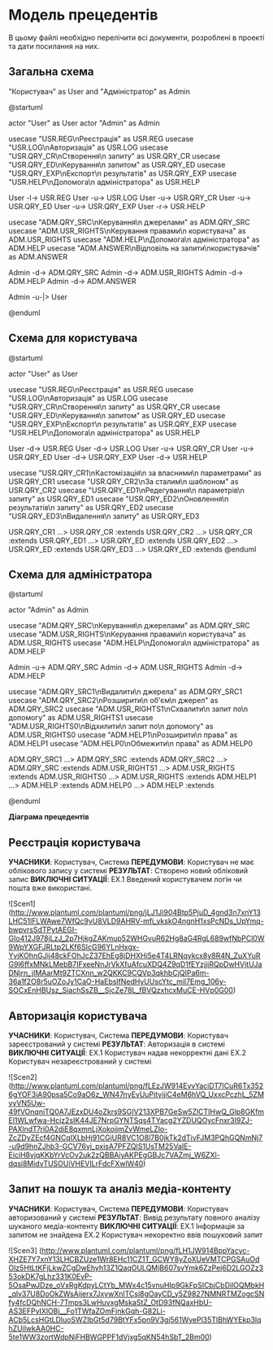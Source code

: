 # Модель прецедентів

В цьому файлі необхідно перелічити всі документи, розроблені в проекті та дати посилання на них.

## Загальна схема

"Користувач" as User and "Адміністратор" as Admin

@startuml

actor "User" as User 
actor "Admin" as Admin

usecase "USR.REG\nРеєстрація" as USR.REG 
usecase "USR.LOG\nАвторизація" as USR.LOG 
usecase "USR.QRY_CR\nСтворення\n запиту" as USR.QRY_CR 
usecase "USR.QRY_ED\nКерування\n запитом" as USR.QRY_ED 
usecase "USR.QRY_EXP\nЕкспорт\n результатів" as USR.QRY_EXP 
usecase "USR.HELP\nДопомога\n адміністратора" as USR.HELP

User -l-> USR.REG 
User -u-> USR.LOG 
User -u-> USR.QRY_CR 
User -u-> USR.QRY_ED 
User -u-> USR.QRY_EXP 
User -r-> USR.HELP

usecase "ADM.QRY_SRC\nКерування\n джерелами" as ADM.QRY_SRC 
usecase "ADM.USR_RIGHTS\nКерування правами\n користувача" as ADM.USR_RIGHTS 
usecase "ADM.HELP\nДопомога\n адміністратора" as ADM.HELP
usecase "ADM.ANSWER\nВідповіль на запити\nкористувачів" as ADM.ANSWER

Admin -d-> ADM.QRY_SRC 
Admin -d-> ADM.USR_RIGHTS 
Admin -d-> ADM.HELP
Admin -d-> ADM.ANSWER

Admin -u-|> User

@enduml

## Схема для користувача

@startuml

actor "User" as User

usecase "USR.REG\nРеєстрація" as USR.REG
usecase "USR.LOG\nАвторизація" as USR.LOG
usecase "USR.QRY_CR\nСтворення\n запиту" as USR.QRY_CR
usecase "USR.QRY_ED\nКерування\n запитом" as USR.QRY_ED
usecase "USR.QRY_EXP\nЕкспорт\n результатів" as USR.QRY_EXP
usecase "USR.HELP\nДопомога\n адміністратора" as USR.HELP

User -d-> USR.REG
User -d-> USR.LOG
User -u-> USR.QRY_CR
User -u-> USR.QRY_ED
User -d-> USR.QRY_EXP
User -d-> USR.HELP

usecase "USR.QRY_CR1\nКастомізація\n за власними\n параметрами" as USR.QRY_CR1
usecase "USR.QRY_CR2\nЗа сталим\n шаблоном" as USR.QRY_CR2
usecase "USR.QRY_ED1\nРедегування\n параметрів\n запиту" as USR.QRY_ED1
usecase "USR.QRY_ED2\nОновлення\n результатів\n запиту" as USR.QRY_ED2
usecase "USR.QRY_ED3\nВидалення\n запиту" as USR.QRY_ED3

USR.QRY_CR1 ...> USR.QRY_CR :extends
USR.QRY_CR2 ...> USR.QRY_CR :extends
USR.QRY_ED1 ...> USR.QRY_ED :extends
USR.QRY_ED2 ...> USR.QRY_ED :extends
USR.QRY_ED3 ...> USR.QRY_ED :extends
@enduml

## Схема для адміністратора

@startuml

actor "Admin" as Admin

usecase "ADM.QRY_SRC\nКерування\n джерелами" as ADM.QRY_SRC
usecase "ADM.USR_RIGHTS\nКерування правами\n користувача" as ADM.USR_RIGHTS
usecase "ADM.HELP\nДопомога\n адміністратора" as ADM.HELP

Admin -u-> ADM.QRY_SRC
Admin -d-> ADM.USR_RIGHTS
Admin -d-> ADM.HELP

usecase "ADM.QRY_SRC1\nВидалити\n джерела" as ADM.QRY_SRC1
usecase "ADM.QRY_SRC2\nРозширити\n об'єм\n джерел" as ADM.QRY_SRC2
usecase "ADM.USR_RIGHTS1\nСхвалити\n запит по\n допомогу" as ADM.USR_RIGHTS1
usecase "ADM.USR_RIGHTS0\nВідхилити\n запит по\n допомогу" as ADM.USR_RIGHTS0
usecase "ADM.HELP1\nРозширити\n права" as ADM.HELP1
usecase "ADM.HELP0\nОбмежити\n права" as ADM.HELP0

ADM.QRY_SRC1 ...> ADM.QRY_SRC :extends
ADM.QRY_SRC2 ...> ADM.QRY_SRC :extends
ADM.USR_RIGHTS1 ...> ADM.USR_RIGHTS :extends
ADM.USR_RIGHTS0 ...> ADM.USR_RIGHTS :extends
ADM.HELP1 ...> ADM.HELP :extends
ADM.HELP0 ...> ADM.HELP :extends

@enduml

**Діаграма прецедентів**

## Реєстрація користувача

**УЧАСНИКИ**: Користувач, Система
**ПЕРЕДУМОВИ**: Користувач не має облікового запису у системі
**РЕЗУЛЬТАТ**: Створено новий обліковий запис
**ВИКЛЮЧНІ СИТУАЦІЇ**:
EX.1 Введений користувачем логін чи пошта вже використані.

![Scen1]
(http://www.plantuml.com/plantuml/png/jLJ1Ji904Btp5PjuD_4gnd3n7xnY13LHC51lFLWAwe7WfQc9yU8VLD9AHRV-mfi_ykskO4ngnH1xsPcNDs_UpYmq-bwpvrsSdTPytAEGI-GIo412J978jLzJ_2p7HjkgZAKmup52WHGvuR62Hg8aG4RgL689wfNbPCl0W9WpYXGFJRLtp2LKf6SIcG96YLnHxgx-YvjKOhnGJij48ckFOhJcZ37EhEg8jDHXHi5e4T4LRNqykcx8y8R4N_ZuXYuRG9l6ffxMNkLMebB7IFxeeNnJrVkXfuAfcuXDQ4Z9qD1fEYzjjiRQpDwHVjtUJaDNjrn_jIMAarMt9ZTCXnn_w2QKKC9CQVp3qkhbCjQIPa6m-36a1f2O8r5uOZoJy1CaO-HaEbslfNedHyUUscYtc_mil7Emg_106y-SOCxEnHBUsz_SiachSsZB__SjcZe78L_fBVQzxhcxMuCE-HVp0G00)

## Авторизація користувача

**УЧАСНИКИ**: Користувач, Система
**ПЕРЕДУМОВИ**: Користувач зареєстрований у системі
**РЕЗУЛЬТАТ**: Авторизація в системі
**ВИКЛЮЧНІ СИТУАЦІЇ**:
EX.1 Користувач надав некорректні дані
EX.2 Користувач незареєстрований у системі

![Scen2]
(http://www.plantuml.com/plantuml/png/fLEzJW914EvvYaciDT7ICuR6Tx3526gYOF3iA90psa5Co9aO6z_WN47nyEvUuPityijiC4eM6hVQ_UxxcPczhL_5ZMvyVN5Uw-49fVOnqniTQ0A7JEzxDU4oZkrs9SGIV213XPB7GeSw5ZlCTIHwQ_Glp8GKfmEl1WLwfwa-Hcjz2sIK44JE7NrpGYNTSqs4TYacg2YZDUQOycFnxr3I9ZJ-PAXlndT7ri0A2diE8qxmnLjXokoijmZvWmeLZlo-ZcZDyZEcf4GNCqlXLbHj91CGjUR8VC1O8l7B0jkTk2dTivFJM3PQhGQNmNj7-u9d9hnZJhb3-GCV76vj_pxisA7PFZQlS1UsTM25VaIE-EiciH8vjqKKbYrVcOv2uk2zQBBAiyAKPEgGBJc7VAZmj_W6ZXl-dqsi8MidvTUSOUiVHEVILrFdcFXwlW40)

## Запит на пошук та аналіз медіа-контенту

**УЧАСНИКИ**: Користувач, Система
**ПЕРЕДУМОВИ**: Користувач авторизований у системі
**РЕЗУЛЬТАТ**: Вивід результату повного аналізу шуканого медіа-контенту
**ВИКЛЮЧНІ СИТУАЦІЇ**:
EX.1 Інформація за запитом не знайдена
EX.2 Користувач некоректно ввів пошуковий запит

![Scen3]
(http://www.plantuml.com/plantuml/png/fLH1JW914BppYacyc-XHZE7Y7xnY13LHCBZUze1Wr8EHc11CZ1T_GCWY8yZoXUeVMTCPGSAuOdOlz5HtLtKFjLkwZCgDwEhyh13Z1QaqOULQMjB607svYmk6ZzPej6D2LGOZz353okDK7gLhz331K0EvP-5OsaPwJDze_oVxRgKdpyLCtYb_MWx4c15vnuHIp9GkFpSICbjCbDilOQMbkH_qlv37U8DoOkZWsAijerx7JxywXnlTCsj8gOayCD_y5Z9827NMNRTMZogcSNfy4fcDQhNCH-7Tmps3LwHuvxgMskaStZ_OtD93fNQaxHbU-AS3EFPyIXlOBj__Fo1TWfaZOmFjnkGqh-G82Li-ACb5LcsHGtLDluoSWZIbGt5d79BtYFx5pn9V3gj561WyePl35TlBhWYEkp3lqhZUilwkAA0HC-5te1WW3zortWdpNjFHBWGPPF1dVjxg5qKN54hSbT_2Bm00)

